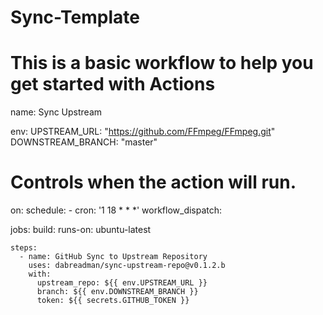 # Sync-Template

# This is a basic workflow to help you get started with Actions

name: Sync Upstream

env:
  UPSTREAM_URL: "https://github.com/FFmpeg/FFmpeg.git"
  DOWNSTREAM_BRANCH: "master"
# Controls when the action will run.
on:
  schedule:
    - cron: '1 18 * * *'
  workflow_dispatch:

jobs:
  build:
    runs-on: ubuntu-latest
    
    steps:
      - name: GitHub Sync to Upstream Repository
        uses: dabreadman/sync-upstream-repo@v0.1.2.b
        with: 
          upstream_repo: ${{ env.UPSTREAM_URL }}
          branch: ${{ env.DOWNSTREAM_BRANCH }}
          token: ${{ secrets.GITHUB_TOKEN }}
